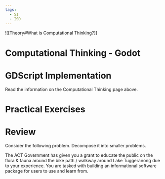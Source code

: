 ```yaml
---
tags:
  - S1
  - ISD
---
```

![[Theory#What is Computational Thinking?]]

# Computational Thinking - Godot


# GDScript Implementation

Read the information on the Computational Thinking page above.

# Practical Exercises

# Review

Consider the following problem. Decompose it into smaller problems.

The ACT Government has given you a grant to educate the public on the flora & fauna around the bike path / walkway around Lake Tuggeranong due to your experience. You are tasked with building an informational software package for users to use and learn from.



